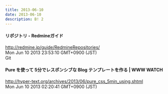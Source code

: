 ```yaml
---
title: 2013-06-10
date: 2013-06-10
description: B! 2
---
```


#### リポジトリ - Redmineガイド
http://redmine.jp/guide/RedmineRepositories/<br>
Mon Jun 10 2013 23:53:10 GMT+0900 (JST)<br>
Git


#### Pure を使って 5分でレスポンシブな Blog テンプレートを作る | WWW WATCH
http://hyper-text.org/archives/2013/06/pure_css_5min_using.shtml<br>
Mon Jun 10 2013 02:20:41 GMT+0900 (JST)<br>



